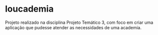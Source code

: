 # loucademia
Projeto realizado na disciplina Projeto Temático 3, com foco em criar uma aplicação que pudesse atender as necessidades de uma academia.
